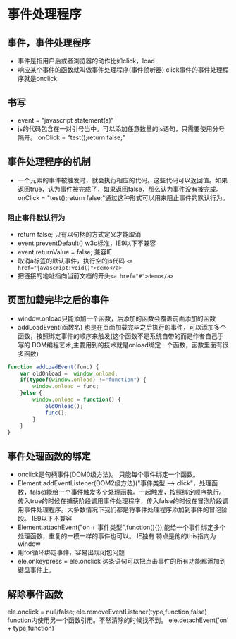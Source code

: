 # 事件处理程序

## 事件，事件处理程序

* 事件是指用户后或者浏览器的动作比如click，load
* 响应某个事件的函数就叫做事件处理程序(事件侦听器) click事件的事件处理程序就是onclick

## 书写

* event = "javascript statement(s)"
* js的代码包含在一对引号当中。可以添加任意数量的js语句，只需要使用分号隔开。 onClick = "test();return false;"

## 事件处理程序的机制

* 一个元素的事件被触发时，就会执行相应的代码。这些代码可以返回值。如果返回true，认为事件被完成了，如果返回false，那么认为事件没有被完成。onClick = "test();return false;"通过这种形式可以用来阻止事件的默认行为。

### 阻止事件默认行为

* return false;  只有以句柄的方式定义才能取消
* event.preventDefault() w3c标准，IE9以下不兼容  
* event.returnValue = false;  兼容IE
* 取消a标签的默认事件，执行空的js代码 ```<a href="javascript:void()">demo</a>```
* 把链接的地址指向当前文档的开头```<a href="#">demo</a>```

## 页面加载完毕之后的事件

* window.onload只能添加一个函数，后添加的函数会覆盖前面添加的函数
* addLoadEvent(函数名)  也是在页面加载完毕之后执行的事件，可以添加多个函数，按照绑定事件的顺序来触发(这个函数不是系统自带的而是作者自己手写的 DOM编程艺术,主要用到的技术就是onload绑定一个函数，函数里面有很多函数)

```javascript
function addLoadEvent(func) {
    var oldOnload =  window.onload;
    if(typeof(window.onload) !="function") {
        window.onload = func;
    }else {
        window.onload = function() {
            oldOnload();
            func();
        }
    }
}
```

## 事件处理函数的绑定

* onclick是句柄事件(DOM0级方法)。 只能每个事件绑定一个函数。
* Element.addEventListener(DOM2级方法)("事件类型 --> click"，处理函数，false)能给一个事件触发多个处理函数。一起触发，按照绑定顺序执行。传入true的时候在捕获阶段调用事件处理程序，传入false的时候在冒泡阶段调用事件处理程序。大多数情况下我们都是将事件处理程序添加到事件的冒泡阶段。 IE9以下不兼容
* Element.attachEvent("on + 事件类型",function(){});能给一个事件绑定多个处理函数，重复的一模一样的事件也可以。
IE独有 特点是他的this指向为window
* 用for循环绑定事件，容易出现闭包问题
* ele.onkeypress = ele.onclick 这条语句可以把点击事件的所有功能都添加到键盘事件上。

## 解除事件函数

ele.onclick = null/false;
ele.removeEventListener(type,function,false)  function内使用另一个函数引用。不然清除的时候找不到。
ele.detachEvent('on' + type,function)